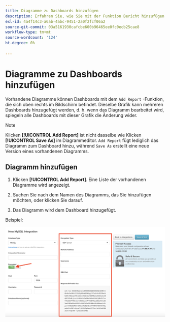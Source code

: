 ```yaml
---
title: Diagramme zu Dashboards hinzufügen
description: Erfahren Sie, wie Sie mit der Funktion Bericht hinzufügen Diagramme zu Dashboards hinzufügen.
exl-id: 4a4f14c3-a6ab-4abc-9451-2a0f2fcf06a2
source-git-commit: 03a5161930cafcbe600b96465ee0fc0ecb25cae8
workflow-type: tm+mt
source-wordcount: '124'
ht-degree: 0%

---
```


# Diagramme zu Dashboards hinzufügen

Vorhandene Diagramme können Dashboards mit dem `Add Report` -Funktion, die sich oben rechts im Bildschirm befindet. Dieselbe Grafik kann mehreren Dashboards hinzugefügt werden, d. h. wenn das Diagramm bearbeitet wird, spiegeln alle Dashboards mit dieser Grafik die Änderung wider.

>[!NOTE]
>
>Klicken **[!UICONTROL Add Report]** ist nicht dasselbe wie Klicken **[!UICONTROL Save As]** im Diagrammeditor. `Add Report` fügt lediglich das Diagramm zum Dashboard hinzu, während `Save As` erstellt eine neue Version eines vorhandenen Diagramms.

## Diagramm hinzufügen

1. Klicken **[!UICONTROL Add Report]**. Eine Liste der vorhandenen Diagramme wird angezeigt.

1. Suchen Sie nach dem Namen des Diagramms, das Sie hinzufügen möchten, oder klicken Sie darauf.

1. Das Diagramm wird dem Dashboard hinzugefügt.

Beispiel:

![Diagramm hinzufügen](../../assets/sql-integration-encrypted-yes.png)
